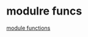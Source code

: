# modulre funcs

[module functions](https://www.kamailio.org/wikidocs/alphaindexes/3.4.x/modfunctions/)
